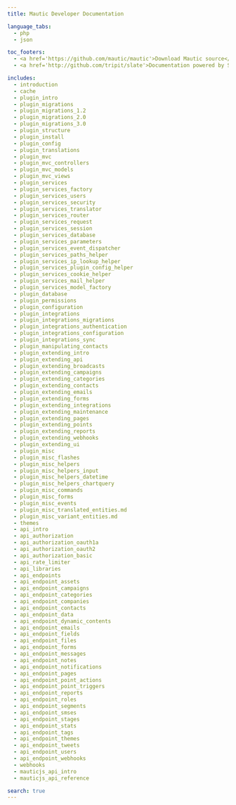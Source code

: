 ```yaml
---
title: Mautic Developer Documentation

language_tabs:
  - php
  - json

toc_footers:
  - <a href='https://github.com/mautic/mautic'>Download Mautic source</a>
  - <a href='http://github.com/tripit/slate'>Documentation powered by Slate</a>

includes:
  - introduction
  - cache
  - plugin_intro
  - plugin_migrations
  - plugin_migrations_1.2
  - plugin_migrations_2.0
  - plugin_migrations_3.0
  - plugin_structure
  - plugin_install
  - plugin_config
  - plugin_translations
  - plugin_mvc
  - plugin_mvc_controllers
  - plugin_mvc_models
  - plugin_mvc_views
  - plugin_services
  - plugin_services_factory
  - plugin_services_users
  - plugin_services_security
  - plugin_services_translator
  - plugin_services_router
  - plugin_services_request
  - plugin_services_session
  - plugin_services_database
  - plugin_services_parameters
  - plugin_services_event_dispatcher
  - plugin_services_paths_helper
  - plugin_services_ip_lookup_helper
  - plugin_services_plugin_config_helper
  - plugin_services_cookie_helper
  - plugin_services_mail_helper
  - plugin_services_model_factory
  - plugin_database
  - plugin_permissions
  - plugin_configuration
  - plugin_integrations
  - plugin_integrations_migrations
  - plugin_integrations_authentication
  - plugin_integrations_configuration
  - plugin_integrations_sync
  - plugin_manipulating_contacts
  - plugin_extending_intro
  - plugin_extending_api
  - plugin_extending_broadcasts
  - plugin_extending_campaigns
  - plugin_extending_categories
  - plugin_extending_contacts
  - plugin_extending_emails
  - plugin_extending_forms
  - plugin_extending_integrations
  - plugin_extending_maintenance
  - plugin_extending_pages
  - plugin_extending_points
  - plugin_extending_reports
  - plugin_extending_webhooks
  - plugin_extending_ui
  - plugin_misc
  - plugin_misc_flashes
  - plugin_misc_helpers
  - plugin_misc_helpers_input
  - plugin_misc_helpers_datetime
  - plugin_misc_helpers_chartquery
  - plugin_misc_commands
  - plugin_misc_forms
  - plugin_misc_events
  - plugin_misc_translated_entities.md
  - plugin_misc_variant_entities.md
  - themes
  - api_intro
  - api_authorization
  - api_authorization_oauth1a
  - api_authorization_oauth2
  - api_authorization_basic
  - api_rate_limiter
  - api_libraries
  - api_endpoints
  - api_endpoint_assets
  - api_endpoint_campaigns
  - api_endpoint_categories
  - api_endpoint_companies
  - api_endpoint_contacts
  - api_endpoint_data
  - api_endpoint_dynamic_contents
  - api_endpoint_emails
  - api_endpoint_fields
  - api_endpoint_files
  - api_endpoint_forms
  - api_endpoint_messages
  - api_endpoint_notes
  - api_endpoint_notifications
  - api_endpoint_pages
  - api_endpoint_point_actions
  - api_endpoint_point_triggers
  - api_endpoint_reports
  - api_endpoint_roles
  - api_endpoint_segments
  - api_endpoint_smses
  - api_endpoint_stages
  - api_endpoint_stats
  - api_endpoint_tags
  - api_endpoint_themes
  - api_endpoint_tweets
  - api_endpoint_users
  - api_endpoint_webhooks
  - webhooks
  - mauticjs_api_intro
  - mauticjs_api_reference

search: true
---
```

